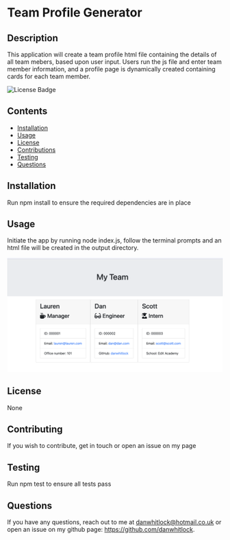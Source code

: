 # Team Profile Generator

  ## Description
  This application will create a team profile  html file containing the details of all team mebers, based upon user input.  Users run the js file and enter team member information, and a profile page is dynamically created containing cards for each team member.

  ![License Badge](https://img.shields.io/badge/license-None-green)

  ## Contents
   - [Installation](#Installation)
   - [Usage](#Usage)
   - [License](#License)
   - [Contributions](#Contributions)
   - [Testing](#Testing)
   - [Questions](#Questions)

  ## Installation
  Run npm install to ensure the required dependencies are in place
  
  ## Usage
  Initiate the app by running node index.js, follow the terminal prompts and an html file will be created in the output directory.

  ![Example screenshot](./team-profile-generator-example.png)
  
  ## License
  None

  ## Contributing
  If you wish to contribute, get in touch or open an issue on my page

  ## Testing
  Run npm test to ensure all tests pass

  ## Questions
  If you have any questions, reach out to me at danwhitlock@hotmail.co.uk or open an issue on my github page: https://github.com/danwhitlock.
